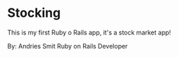 # Stocking

This is my first Ruby o Rails app, it's a stock market app!

By: Andries Smit
Ruby on Rails Developer